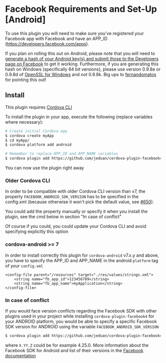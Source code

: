 # Facebook Requirements and Set-Up [Android]

To use this plugin you will need to make sure you've registered your Facebook app with Facebook and have an APP_ID (https://developers.facebook.com/apps).

If you plan on rolling this out on Android, please note that you will need to [generate a hash of your Android key(s) and submit those to the Developers page on Facebook](https://developers.facebook.com/docs/android/getting-started) to get it working. Furthermore, if you are generating this hash on Windows (specifically 64 bit versions), please use version 0.9.8e or 0.9.8d of [OpenSSL for Windows](http://code.google.com/p/openssl-for-windows/downloads/list) and *not* 0.9.8k. Big ups to [fernandomatos](http://github.com/fernandomatos) for pointing this out!

## Install

This plugin requires [Cordova CLI](https://cordova.apache.org/docs/en/5.0.0/guide_cli_index.md.html)

To install the plugin in your app, execute the following (replace variables where necessary):
```sh
# Create initial Cordova app
$ cordova create myApp
$ cd myApp/
$ cordova platform add android

# Remember to replace APP_ID and APP_NAME variables
$ cordova plugin add https://github.com/jeduan/cordova-plugin-facebook4 --save --variable APP_ID="123456789" --variable APP_NAME="myApplication"
```

You can now use the plugin right away

### Older Cordova CLI

In order to be compatible with older Cordova CLI version than v7, the property `FACEBOOK_ANDROID_SDK_VERSION` has to be specified in the config.xml (because otherwise it won't pick the default value, see [#650](https://github.com/jeduan/cordova-plugin-facebook4/issues/650)).

You could add the property manually or specify it when you install the plugin, see the cmd below in section "In case of conflict"

Of course if you could, you could update your Cordova CLI and avoid specifying explicitly this option

### cordova-android >= 7

In order to install correctly this plugin for `cordova-android` v7.x.y and above, you have to specify the APP_ID and APP_NAME in the android `platform` tag of your `config.xml`

    <config-file parent="/resources" target="./res/values/strings.xml">
        <string name="fb_app_id">123456789</string>
        <string name="fb_app_name">myApplication</string>
    </config-file>

### In case of conflict

If you would face version conflicts regarding the Facebook SDK with other plugins used in your project while installing `cordova-plugin-facebook4` for your ANDROID platform, you would be able to specify a specific Facebook SDK version for ANDROID using the variable `FACEBOOK_ANDROID_SDK_VERSION`

```sh
$ cordova plugin add https://github.com/jeduan/cordova-plugin-facebook4 --save --variable APP_ID="123456789" --variable APP_NAME="myApplication" --variable FACEBOOK_ANDROID_SDK_VERSION="X.YY.Z"
```

where `X.YY.Z` could be for example 4.25.0. More information about the Facebook SDK for Android and list of their versions in the [Facebook documentation](https://developers.facebook.com/docs/android)

